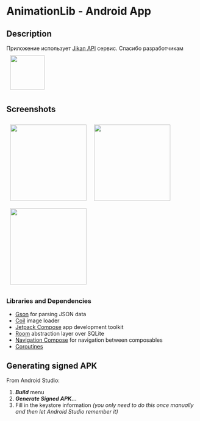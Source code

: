 # AnimationLib - Android App

## Description

Приложение использует <a href = "https://jikan.moe/">Jikan API</a> сервис.
Спасибо разработчикам <a href = "https://github.com/jikan-me/jikan"><img src = "https://github-production-user-asset-6210df.s3.amazonaws.com/40484678/257327979-571f2d19-cd0e-49df-bb06-713b14e771dc.png" align="center"
width="90" hspace="10" vspace="10"></a>

## Screenshots

<img src="https://github.com/N-Pu/AnimationLibrary/assets/40484678/608b4118-456f-4f06-a71d-7e3218e3f7ba" align="left"
width="200" hspace="10" vspace="10">
<img src="https://github.com/N-Pu/AnimationLibrary/assets/40484678/91df3763-bc1b-4e17-93de-f331d00e3f2b" align="center"
width="200" hspace="10" vspace="10">
<img src="https://github.com/N-Pu/AnimationLibrary/assets/40484678/19b6428f-ee8d-4587-b9f7-11ff0c8d1685" align="center"
width="200" hspace="10" vspace="10">

### Libraries and Dependencies
* <a href="https://github.com/google/gson">Gson</a> for parsing JSON data
* <a href="https://github.com/coil-kt/coil">Coil</a> image loader
* <a href="https://developer.android.com/jetpack/compose">Jetpack Compose</a> app development toolkit
* <a href="https://developer.android.com/training/data-storage/room">Room</a> abstraction layer over SQLite
* <a href="https://developer.android.com/jetpack/compose/navigation">Navigation Compose</a> for navigation between composables
* <a href="https://kotlinlang.org/docs/coroutines-overview.html">Coroutines</a> 

## Generating signed APK
From Android Studio:
1. ***Build*** menu
2. ***Generate Signed APK...***
3. Fill in the keystore information *(you only need to do this once manually and then let Android Studio remember it)*

